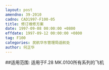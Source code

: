 ```yaml
---
layout: post
amendno: 39-2010
cadno: CAD1997-F100-05
title: 修订维修方案
date: 1997-09-08 00:00:00 +0800
effdate: 1997-09-12 00:00:00 +0800
tag: F100
categories: 民航华东管理局适航处
author: 何正华
---
```


##适用范围:
适用于F.28 MK.0100所有系列的飞机

